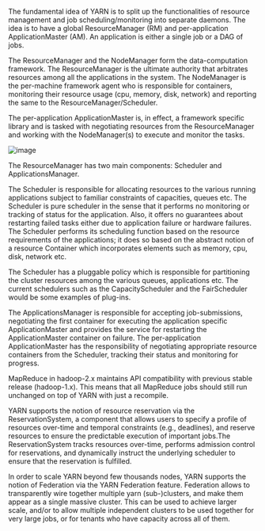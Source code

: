 The fundamental idea of YARN is to split up the functionalities of resource management and job scheduling/monitoring into separate daemons. The idea is to have a global ResourceManager (RM) and per-application ApplicationMaster (AM). An application is either a single job or a DAG of jobs.

The ResourceManager and the NodeManager form the data-computation framework. The ResourceManager is the ultimate authority that arbitrates resources among all the applications in the system. The NodeManager is the per-machine framework agent who is responsible for containers, monitoring their resource usage (cpu, memory, disk, network) and reporting the same to the ResourceManager/Scheduler.

The per-application ApplicationMaster is, in effect, a framework specific library and is tasked with negotiating resources from the ResourceManager and working with the NodeManager(s) to execute and monitor the tasks.

![image](https://github.com/samratp/BITS-WILP-CloudComputing/assets/51691541/16409998-baeb-4a16-a579-a66d906b1741)


The ResourceManager has two main components: Scheduler and ApplicationsManager.

The Scheduler is responsible for allocating resources to the various running applications subject to familiar constraints of capacities, queues etc. The Scheduler is pure scheduler in the sense that it performs no monitoring or tracking of status for the application. Also, it offers no guarantees about restarting failed tasks either due to application failure or hardware failures. The Scheduler performs its scheduling function based on the resource requirements of the applications; it does so based on the abstract notion of a resource Container which incorporates elements such as memory, cpu, disk, network etc.

The Scheduler has a pluggable policy which is responsible for partitioning the cluster resources among the various queues, applications etc. The current schedulers such as the CapacityScheduler and the FairScheduler would be some examples of plug-ins.

The ApplicationsManager is responsible for accepting job-submissions, negotiating the first container for executing the application specific ApplicationMaster and provides the service for restarting the ApplicationMaster container on failure. The per-application ApplicationMaster has the responsibility of negotiating appropriate resource containers from the Scheduler, tracking their status and monitoring for progress.

MapReduce in hadoop-2.x maintains API compatibility with previous stable release (hadoop-1.x). This means that all MapReduce jobs should still run unchanged on top of YARN with just a recompile.

YARN supports the notion of resource reservation via the ReservationSystem, a component that allows users to specify a profile of resources over-time and temporal constraints (e.g., deadlines), and reserve resources to ensure the predictable execution of important jobs.The ReservationSystem tracks resources over-time, performs admission control for reservations, and dynamically instruct the underlying scheduler to ensure that the reservation is fulfilled.

In order to scale YARN beyond few thousands nodes, YARN supports the notion of Federation via the YARN Federation feature. Federation allows to transparently wire together multiple yarn (sub-)clusters, and make them appear as a single massive cluster. This can be used to achieve larger scale, and/or to allow multiple independent clusters to be used together for very large jobs, or for tenants who have capacity across all of them.
